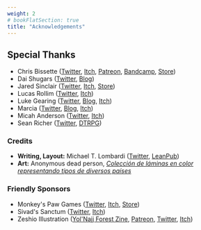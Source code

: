 ```yaml
---
weight: 2
# bookFlatSection: true
title: "Acknowledgements"
---
```


## Special Thanks

- Chris Bissette ([Twitter][chris-twitter], [Itch][chris-itch], [Patreon][chris-patreon],
  [Bandcamp][chris-bandcamp], [Store][chris-store])
- Dai Shugars ([Twitter][dai-twitter], [Blog][dai-blog])
- Jared Sinclair ([Twitter][jared-twitter], [Itch][jared-itch], [Store][jared-store])
- Lucas Rollim ([Twitter][lucas-twitter], [Itch][lucas-itch])
- Luke Gearing ([Twitter][luke-twitter], [Blog][luke-blog], [Itch][luke-itch])
- Marcia ([Twitter][marcia-twitter], [Blog][marcia-blog], [Itch][marcia-itch])
- Micah Anderson ([Twitter][micah-twitter], [Itch][micah-itch])
- Sean Richer ([Twitter][sean-twitter], [DTRPG][sean-dtrpg])

### Credits

- **Writing, Layout:** Michael T. Lombardi ([Twitter][mikey-twitter], [LeanPub][mikey-leanpub])
- **Art:** Anonymous dead person,
  _[Colección de láminas en color representando tipos de diversos países][obi-art]_

### Friendly Sponsors

- Monkey's Paw Games ([Twitter][mpg-twitter], [Itch][mpg-itch], [Store][mpg-store])
- Sivad's Sanctum ([Twitter][sivad-twitter], [Itch][sivad-itch])
- Zeshio Illustration ([Yol'Najj Forest Zine][zeshio-zine], [Patreon][zeshio-patreon],
  [Twitter][zeshio-twitter], [Itch][zeshio-itch])

<!-- Reference Links -->
[chris-bandcamp]: https://chrisbissette.bandcamp.com/
[chris-itch]:     https://loottheroom.itch.io/
[chris-patreon]:  https://www.patreon.com/loottheroom
[chris-store]:    https://loottheroom.uk/shop
[chris-twitter]:  https://twitter.com/pangalactic
[dai-blog]:       https://daishugars.com/
[dai-twitter]:    https://twitter.com/daishugars
[jared-itch]:     https://s-jared.itch.io/
[jared-store]:    https://spearwitch.com/
[jared-twitter]:  https://twitter.com/infinite_mao
[lucas-itch]:     https://lucasrolim.itch.io/
[lucas-twitter]:  https://twitter.com/rolimllucas
[luke-blog]:      https://lukegearing.blot.im/
[luke-itch]:      https://lukegearing.itch.io/
[luke-twitter]:   https://twitter.com/LukeGearing
[marcia-blog]:    https://chiquitafajita.blogspot.com/
[marcia-itch]:    https://chiquitafajita.itch.io/
[marcia-twitter]: https://twitter.com/chiquitafajita_
[micah-itch]:     https://micah-anderson.itch.io/bastards
[micah-twitter]:  https://twitter.com/micaholism
[mikey-leanpub]:  https://leanpub.com/u/michaeltlombardi
[mikey-twitter]:  https://twitter.com/TrebuchetOps
[mpg-itch]:       https://monkeys-paw-games.itch.io/
[mpg-store]:      https://monkeyspawgames.com/
[mpg-twitter]:    https://twitter.com/monkeyspawgames
[obi-art]:        https://www.oldbookillustrations.com/titles/coleccion-de-laminas-en-color-representando-tipos-de-diversos-paises/
[sean-dtrpg]:     https://www.drivethrurpg.com/browse/pub/14216/Orbital-Intelligence-LLC
[sean-twitter]:   https://twitter.com/HypatiasAngst
[sivad-itch]:     https://sivads-sanctum.itch.io
[sivad-twitter]:  https://twitter.com/sivads_sanctum
[zeshio-itch]:    https://zeshio.itch.io
[zeshio-patreon]: https://www.patreon.com/zeshio
[zeshio-twitter]: https://twitter.com/zeshio
[zeshio-zine]:    https://zeshio.itch.io/yolnajjforest